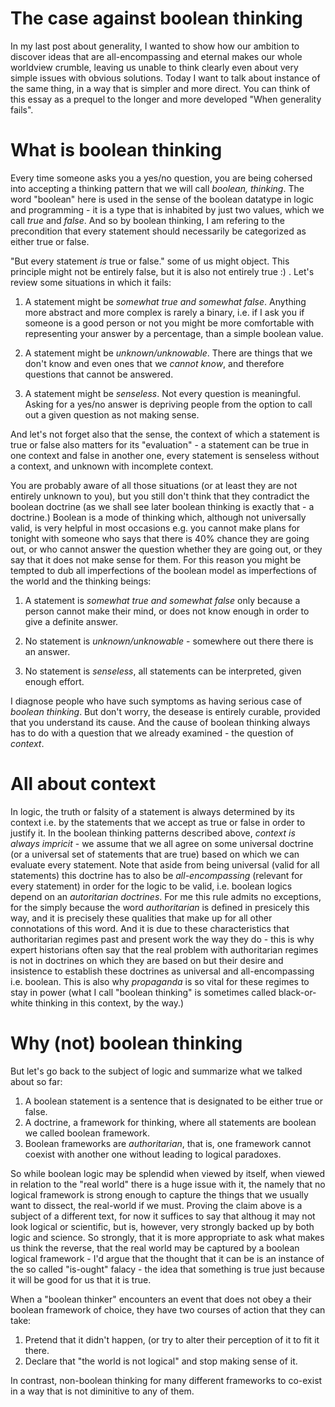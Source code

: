The case against boolean thinking
===

In my last post about generality, I wanted to show how our ambition to discover ideas that are all-encompassing and eternal makes our whole worldview crumble, leaving us unable to think clearly even about very simple issues with obvious solutions. Today I want to talk about instance of the same thing, in a way that is simpler and more direct. You can think of this essay as a prequel to the longer and more developed "When generality fails".

What is boolean thinking
===

Every time someone asks you a yes/no question, you are being cohersed into accepting a thinking pattern that we will call *boolean, thinking*. The word "boolean" here is used in the sense of the boolean datatype in logic and programming - it is a type that is inhabited by just two values, which we call *true* and *false*. And so by boolean thinking, I am refering to the precondition that every statement should necessarily be categorized as either true or false.

"But every statement *is* true or false." some of us might object. This principle might not be entirely false, but it is also not entirely true :) . Let's review some situations in which it fails:

1. A statement might be *somewhat true and somewhat false*. Anything more abstract and more complex is rarely a binary, i.e. if I ask you if someone is a good person or not you might be more comfortable with representing your answer by a percentage, than a simple boolean value.

2. A statement might be *unknown/unknowable*. There are things that we don't know and even ones that we *cannot know*, and therefore questions that cannot be answered.

3. A statement might be *senseless*. Not every question is meaningful. Asking for a yes/no answer is depriving people from the option to call out a given question as not making sense.

And let's not forget also that the sense, the context of which a statement is true or false also matters for its "evaluation" - a statement can be true in one context and false in another one, every statement is senseless without a context, and unknown with incomplete context.

You are probably aware of all those situations (or at least they are not entirely unknown to you), but you still don't think that they contradict the boolean doctrine (as we shall see later boolean thinking is exactly that - a doctrine.) Boolean is a mode of thinking which, although not universally valid, is very helpful in most occasions e.g. you cannot make plans for tonight with someone who says that there is 40% chance they are going out, or who cannot answer the question whether they are going out, or they say that it does not make sense for them. For this reason you might be tempted to dub all imperfections of the boolean model as imperfections of the world and the thinking beings:

1. A statement is *somewhat true and somewhat false* only because a person cannot make their mind, or does not know enough in order to give a definite answer.

2. No statement is *unknown/unknowable* - somewhere out there there is an answer.

3. No statement is *senseless*, all statements can be interpreted, given enough effort.

I diagnose people who have such symptoms as having serious case of *boolean thinking*. But don't worry, the desease is entirely curable, provided that you understand its cause. And the cause of boolean thinking always has to do with a question that we already examined - the question of *context*.

All about context
===

In logic, the truth or falsity of a statement is always determined by  its context i.e. by the statements that we accept as true or false in order to justify it. In the boolean thinking patterns described above, *context is always impricit* - we assume that we all agree on some universal doctrine (or a universal set of statements that are true) based on which we can evaluate every statement. Note that aside from being universal (valid for all statements) this doctrine has to also be *all-encompassing* (relevant for  every statement) in order for the logic to be valid, i.e. boolean logics depend on an *autoritarian doctrines*. For me this rule admits no exceptions, for the simply because the word *authoritarian* is defined in presicely this way, and it is precisely these qualities that make up for all other connotations of this word. And it is due to these characteristics that authoritarian regimes past and present work the way they do - this is why expert historians often say that the real problem with authoritarian regimes is not in doctrines on which they are based on but their desire and insistence to establish these doctrines as universal and all-encompassing i.e. boolean. This is also why *propaganda* is so vital for these regimes to stay in power (what I call "boolean thinking" is sometimes called black-or-white thinking in this context, by the way.)

Why (not) boolean thinking
===

But let's go back to the subject of logic and summarize what we talked about so far:
1. A boolean statement is a sentence that is designated to be either true or false. 
2. A doctrine, a framework for thinking, where all statements are boolean we called boolean framework. 
3. Boolean frameworks are *authoritarian*, that is, one framework cannot coexist with another one without leading to logical paradoxes.

So while boolean logic may be splendid when viewed by itself, when viewed in relation to the "real world" there is a huge issue with it, the namely that no logical framework is strong enough to capture the things that we usually want to dissect, the real-world if we must. Proving the claim above is a subject of a different text, for now it suffices to say that althoug it may not look logical or scientific, but is, however, very strongly backed up by both logic and science. So strongly, that it is more appropriate to ask what makes us think the reverse, that the real world may be captured by a boolean logical framework - I'd argue that the thought that it can be is an instance of the so called "is-ought" falacy - the idea that something is true just because it will be good for us that it is true. 

When a "boolean thinker" encounters an event that does not obey a their boolean framework of choice, they have two courses of action that they can take:

1. Pretend that it didn't happen, (or try to alter their perception of it to fit it there.
2. Declare that "the world is not logical" and stop making sense of it.

In contrast, non-boolean thinking for many different frameworks to co-exist in a way that is not diminitive to any of them.

